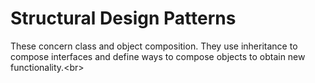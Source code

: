 # Structural Design Patterns

These concern class and object composition. They use inheritance to compose interfaces and define ways to compose objects to obtain new functionality.<br\>

